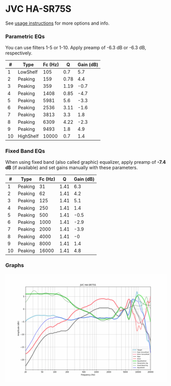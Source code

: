 # JVC HA-SR75S
See [usage instructions](https://github.com/jaakkopasanen/AutoEq#usage) for more options and info.

### Parametric EQs
You can use filters 1-5 or 1-10. Apply preamp of -6.3 dB or -6.3 dB, respectively.

|   # | Type      |   Fc (Hz) |    Q |   Gain (dB) |
|-----|-----------|-----------|------|-------------|
|   1 | LowShelf  |       105 | 0.7  |         5.7 |
|   2 | Peaking   |       159 | 0.78 |         4.4 |
|   3 | Peaking   |       359 | 1.19 |        -0.7 |
|   4 | Peaking   |      1408 | 0.85 |        -4.7 |
|   5 | Peaking   |      5981 | 5.6  |        -3.3 |
|   6 | Peaking   |      2536 | 3.11 |        -1.6 |
|   7 | Peaking   |      3813 | 3.3  |         1.8 |
|   8 | Peaking   |      6309 | 4.22 |        -2.3 |
|   9 | Peaking   |      9493 | 1.8  |         4.9 |
|  10 | HighShelf |     10000 | 0.7  |         1.4 |

### Fixed Band EQs
When using fixed band (also called graphic) equalizer, apply preamp of **-7.4 dB** (if available) and set gains manually with these parameters.

|   # | Type    |   Fc (Hz) |    Q |   Gain (dB) |
|-----|---------|-----------|------|-------------|
|   1 | Peaking |        31 | 1.41 |         6.3 |
|   2 | Peaking |        62 | 1.41 |         4.2 |
|   3 | Peaking |       125 | 1.41 |         5.1 |
|   4 | Peaking |       250 | 1.41 |         1.4 |
|   5 | Peaking |       500 | 1.41 |        -0.5 |
|   6 | Peaking |      1000 | 1.41 |        -2.9 |
|   7 | Peaking |      2000 | 1.41 |        -3.9 |
|   8 | Peaking |      4000 | 1.41 |        -0   |
|   9 | Peaking |      8000 | 1.41 |         1.4 |
|  10 | Peaking |     16000 | 1.41 |         4.8 |

### Graphs
![](./JVC%20HA-SR75S.png)
